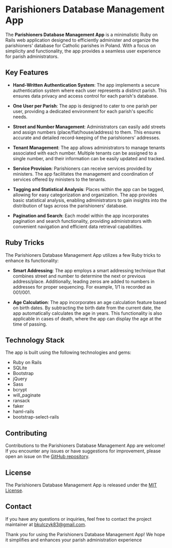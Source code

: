 
# Parishioners Database Management App

The **Parishioners Database Management App** is a minimalistic Ruby on Rails web application designed to efficiently administer and organize the parishioners' database for Catholic parishes in Poland. With a focus on simplicity and functionality, the app provides a seamless user experience for parish administrators.

## Key Features

-   **Hand-Written Authentication System**: The app implements a secure authentication system where each user represents a distinct parish. This ensures data privacy and access control for each parish's database.
    
-   **One User per Parish**: The app is designed to cater to one parish per user, providing a dedicated environment for each parish's specific needs.
    
-   **Street and Number Management**: Administrators can easily add streets and assign numbers (place/flat/house/address) to them. This ensures accurate and detailed record-keeping of the parishioners' addresses.
    
-   **Tenant Management**: The app allows administrators to manage tenants associated with each number. Multiple tenants can be assigned to a single number, and their information can be easily updated and tracked.
    
-   **Service Provision**: Parishioners can receive services provided by ministers. The app facilitates the management and coordination of services offered by ministers to the tenants.
    
-   **Tagging and Statistical Analysis**: Places within the app can be tagged, allowing for easy categorization and organization. The app provides basic statistical analysis, enabling administrators to gain insights into the distribution of tags across the parishioners' database.
    
-   **Pagination and Search**: Each model within the app incorporates pagination and search functionality, providing administrators with convenient navigation and efficient data retrieval capabilities.
    

## Ruby Tricks

The Parishioners Database Management App utilizes a few Ruby tricks to enhance its functionality:

-   **Smart Addressing**: The app employs a smart addressing technique that combines street and number to determine the next or previous address/place. Additionally, leading zeros are added to numbers in addresses for proper sequencing. For example, 1/1 is recorded as 001/001.

-   **Age Calculation**: The app incorporates an age calculation feature based on birth dates. By subtracting the birth date from the current date, the app automatically calculates the age in years. This functionality is also applicable in cases of death, where the app can display the age at the time of passing.

## Technology Stack

The app is built using the following technologies and gems:

-   Ruby on Rails
-   SQLite
-   Bootstrap
-   jQuery
-   Sass
-   bcrypt
-   will_paginate
-   ransack
-   faker
-   haml-rails
-   bootstrap-select-rails

## Contributing

Contributions to the Parishioners Database Management App are welcome! If you encounter any issues or have suggestions for improvement, please open an issue on the [GitHub repository](https://github.com/Kulczyk/parishdb/issues).

## License

The Parishioners Database Management App is released under the [MIT License](https://chat.openai.com/LICENSE).

## Contact

If you have any questions or inquiries, feel free to contact the project maintainer at [bkulczyk83@gmail.com](mailto:bkulczyk83@gmail.com).

Thank you for using the Parishioners Database Management App! We hope it simplifies and enhances your parish administration experience